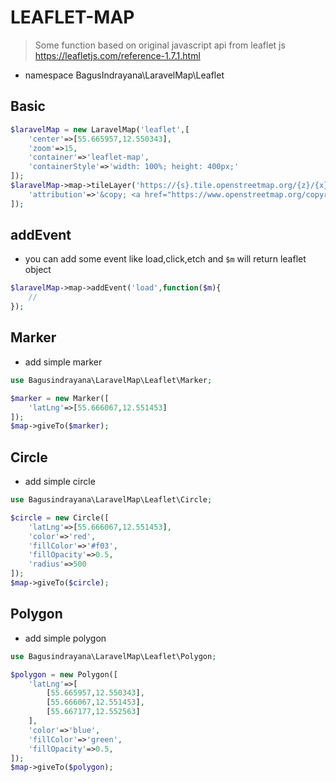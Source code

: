 # LEAFLET-MAP

> Some function based on original javascript api from leaflet js https://leafletjs.com/reference-1.7.1.html
- namespace BagusIndrayana\LaravelMap\Leaflet
## Basic
```php
$laravelMap = new LaravelMap('leaflet',[
    'center'=>[55.665957,12.550343],
    'zoom'=>15,
    'container'=>'leaflet-map',
    'containerStyle'=>'width: 100%; height: 400px;'
]);
$laravelMap->map->tileLayer('https://{s}.tile.openstreetmap.org/{z}/{x}/{y}.png',[
    'attribution'=>'&copy; <a href="https://www.openstreetmap.org/copyright">OpenStreetMap</a> contributors'
]);
```

## addEvent

- you can add some event like load,click,etch and `$m` will return leaflet object

```php
$laravelMap->map->addEvent('load',function($m){
    //
});
```

## Marker

- add simple marker

```php
use Bagusindrayana\LaravelMap\Leaflet\Marker;

$marker = new Marker([
    'latLng'=>[55.666067,12.551453]
]);
$map->giveTo($marker);
```

## Circle

- add simple circle

```php
use Bagusindrayana\LaravelMap\Leaflet\Circle;

$circle = new Circle([
    'latLng'=>[55.666067,12.551453],
    'color'=>'red',
    'fillColor'=>'#f03',
    'fillOpacity'=>0.5,
    'radius'=>500
]);
$map->giveTo($circle);
```

## Polygon

- add simple polygon

```php
use Bagusindrayana\LaravelMap\Leaflet\Polygon;

$polygon = new Polygon([
    'latLng'=>[
        [55.665957,12.550343],
        [55.666067,12.551453],
        [55.667177,12.552563]
    ],
    'color'=>'blue',
    'fillColor'=>'green',
    'fillOpacity'=>0.5,
]);
$map->giveTo($polygon);
```

